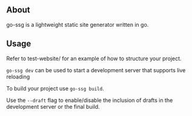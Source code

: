 ## About
go-ssg is a lightweight static site generator written in go.

## Usage
Refer to test-website/ for an example of how to structure your project.

`go-ssg dev` can be used to start a development server that supports live reloading

To build your project use `go-ssg build`.

Use the `--draft` flag to enable/disable the inclusion of drafts in the development server or the final build.
